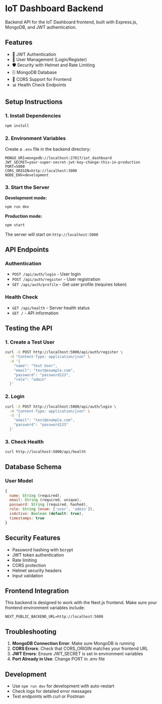# IoT Dashboard Backend

Backend API for the IoT Dashboard frontend, built with Express.js, MongoDB, and JWT authentication.

## Features

- 🔐 JWT Authentication
- 👤 User Management (Login/Register)
- 🛡️ Security with Helmet and Rate Limiting
- 🗄️ MongoDB Database
- 🔄 CORS Support for Frontend
- 📊 Health Check Endpoints

## Setup Instructions

### 1. Install Dependencies

```bash
npm install
```

### 2. Environment Variables

Create a `.env` file in the backend directory:

```env
MONGO_URI=mongodb://localhost:27017/iot_dashboard
JWT_SECRET=your-super-secret-jwt-key-change-this-in-production
PORT=5000
CORS_ORIGIN=http://localhost:3000
NODE_ENV=development
```

### 3. Start the Server

**Development mode:**
```bash
npm run dev
```

**Production mode:**
```bash
npm start
```

The server will start on `http://localhost:5000`

## API Endpoints

### Authentication

- `POST /api/auth/login` - User login
- `POST /api/auth/register` - User registration
- `GET /api/auth/profile` - Get user profile (requires token)

### Health Check

- `GET /api/health` - Server health status
- `GET /` - API information

## Testing the API

### 1. Create a Test User

```bash
curl -X POST http://localhost:5000/api/auth/register \
  -H "Content-Type: application/json" \
  -d '{
    "name": "Test User",
    "email": "test@example.com",
    "password": "password123",
    "role": "admin"
  }'
```

### 2. Login

```bash
curl -X POST http://localhost:5000/api/auth/login \
  -H "Content-Type: application/json" \
  -d '{
    "email": "test@example.com",
    "password": "password123"
  }'
```

### 3. Check Health

```bash
curl http://localhost:5000/api/health
```

## Database Schema

### User Model

```javascript
{
  name: String (required),
  email: String (required, unique),
  password: String (required, hashed),
  role: String (enum: ['user', 'admin']),
  isActive: Boolean (default: true),
  timestamps: true
}
```

## Security Features

- Password hashing with bcrypt
- JWT token authentication
- Rate limiting
- CORS protection
- Helmet security headers
- Input validation

## Frontend Integration

This backend is designed to work with the Next.js frontend. Make sure your frontend environment variables include:

```env
NEXT_PUBLIC_BACKEND_URL=http://localhost:5000
```

## Troubleshooting

1. **MongoDB Connection Error**: Make sure MongoDB is running
2. **CORS Errors**: Check that CORS_ORIGIN matches your frontend URL
3. **JWT Errors**: Ensure JWT_SECRET is set in environment variables
4. **Port Already in Use**: Change PORT in .env file

## Development

- Use `npm run dev` for development with auto-restart
- Check logs for detailed error messages
- Test endpoints with curl or Postman 
